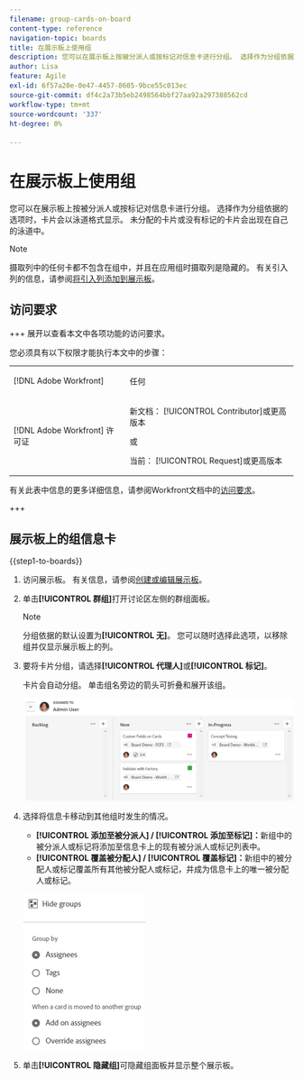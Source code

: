 ```yaml
---
filename: group-cards-on-board
content-type: reference
navigation-topic: boards
title: 在展示板上使用组
description: 您可以在展示板上按被分派人或按标记对信息卡进行分组。 选择作为分组依据的选项时，卡片会以泳道格式显示。
author: Lisa
feature: Agile
exl-id: 6f57a20e-0e47-4457-8605-9bce55c013ec
source-git-commit: df4c2a73b5eb2498564bbf27aa92a297388562cd
workflow-type: tm+mt
source-wordcount: '337'
ht-degree: 0%

---
```


# 在展示板上使用组

您可以在展示板上按被分派人或按标记对信息卡进行分组。 选择作为分组依据的选项时，卡片会以泳道格式显示。 未分配的卡片或没有标记的卡片会出现在自己的泳道中。

>[!NOTE]
>
>摄取列中的任何卡都不包含在组中，并且在应用组时摄取列是隐藏的。 有关引入列的信息，请参阅[将引入列添加到展示板](/help/quicksilver/agile/use-boards-agile-planning-tools/add-intake-column-to-board.md)。

## 访问要求

+++ 展开以查看本文中各项功能的访问要求。

您必须具有以下权限才能执行本文中的步骤：

<table style="table-layout:auto"> 
 <col> 
 <col> 
 <tbody> 
  <tr> 
   <td role="rowheader">[!DNL Adobe Workfront]</td> 
   <td> <p>任何</p> </td> 
  </tr> 
  <tr> 
   <td role="rowheader">[!DNL Adobe Workfront] 许可证</td> 
   <td> 
   <p>新文档： [!UICONTROL Contributor]或更高版本</p> 
   <p>或</p>
   <p>当前： [!UICONTROL Request]或更高版本</p>
   </td> 
  </tr> 
 </tbody> 
</table>

有关此表中信息的更多详细信息，请参阅Workfront文档中的[访问要求](/help/quicksilver/administration-and-setup/add-users/access-levels-and-object-permissions/access-level-requirements-in-documentation.md)。

+++

## 展示板上的组信息卡

{{step1-to-boards}}

1. 访问展示板。 有关信息，请参阅[创建或编辑展示板](../../agile/get-started-with-boards/create-edit-board.md)。
1. 单击&#x200B;**[!UICONTROL 群组]**&#x200B;打开讨论区左侧的群组面板。

   >[!NOTE]
   >
   >分组依据的默认设置为&#x200B;**[!UICONTROL 无]**。 您可以随时选择此选项，以移除组并仅显示展示板上的列。

1. 要将卡片分组，请选择&#x200B;**[!UICONTROL 代理人]**&#x200B;或&#x200B;**[!UICONTROL 标记]**。

   卡片会自动分组。 单击组名旁边的箭头可折叠和展开该组。

   ![展示板上已分组的卡片](assets/group-by-assignee.png)

1. 选择将信息卡移动到其他组时发生的情况。

   * **[!UICONTROL 添加至被分派人] / [!UICONTROL 添加至标记]：**&#x200B;新组中的被分派人或标记将添加至信息卡上的现有被分派人或标记列表中。
   * **[!UICONTROL 覆盖被分配人] / [!UICONTROL 覆盖标记]：**&#x200B;新组中的被分配人或标记覆盖所有其他被分配人或标记，并成为信息卡上的唯一被分配人或标记。

   ![[!UICONTROL 按选项分组]](assets/group-by-rail.png)

1. 单击&#x200B;**[!UICONTROL 隐藏组]**&#x200B;可隐藏组面板并显示整个展示板。
